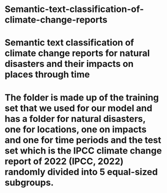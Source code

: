 # Semantic-text-classification-of-climate-change-reports
# Semantic text classification of climate change reports for natural disasters and their impacts on places through time
# The folder is made up of the training set that we used for our model and has a folder for natural disasters, one for locations, one on impacts and one for time periods and the test set which is the IPCC climate change report of 2022 (IPCC, 2022) randomly divided into 5 equal-sized subgroups.

